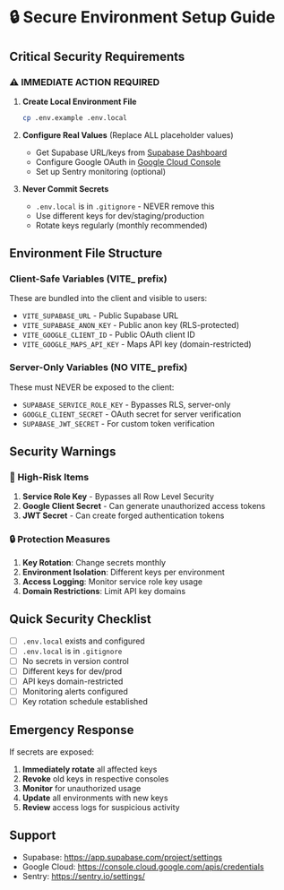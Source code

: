 # 🔒 Secure Environment Setup Guide

## Critical Security Requirements

### ⚠️ IMMEDIATE ACTION REQUIRED

1. **Create Local Environment File**
   ```bash
   cp .env.example .env.local
   ```

2. **Configure Real Values** (Replace ALL placeholder values)
   - Get Supabase URL/keys from [Supabase Dashboard](https://app.supabase.com)
   - Configure Google OAuth in [Google Cloud Console](https://console.cloud.google.com)
   - Set up Sentry monitoring (optional)

3. **Never Commit Secrets**
   - `.env.local` is in `.gitignore` - NEVER remove this
   - Use different keys for dev/staging/production
   - Rotate keys regularly (monthly recommended)

## Environment File Structure

### Client-Safe Variables (VITE_ prefix)
These are bundled into the client and visible to users:
- `VITE_SUPABASE_URL` - Public Supabase URL
- `VITE_SUPABASE_ANON_KEY` - Public anon key (RLS-protected)
- `VITE_GOOGLE_CLIENT_ID` - Public OAuth client ID
- `VITE_GOOGLE_MAPS_API_KEY` - Maps API key (domain-restricted)

### Server-Only Variables (NO VITE_ prefix)
These must NEVER be exposed to the client:
- `SUPABASE_SERVICE_ROLE_KEY` - Bypasses RLS, server-only
- `GOOGLE_CLIENT_SECRET` - OAuth secret for server verification
- `SUPABASE_JWT_SECRET` - For custom token verification

## Security Warnings

### 🚨 High-Risk Items
1. **Service Role Key** - Bypasses all Row Level Security
2. **Google Client Secret** - Can generate unauthorized access tokens
3. **JWT Secret** - Can create forged authentication tokens

### 🔒 Protection Measures
1. **Key Rotation**: Change secrets monthly
2. **Environment Isolation**: Different keys per environment
3. **Access Logging**: Monitor service role key usage
4. **Domain Restrictions**: Limit API key domains

## Quick Security Checklist

- [ ] `.env.local` exists and configured
- [ ] `.env.local` is in `.gitignore`
- [ ] No secrets in version control
- [ ] Different keys for dev/prod
- [ ] API keys domain-restricted
- [ ] Monitoring alerts configured
- [ ] Key rotation schedule established

## Emergency Response

If secrets are exposed:
1. **Immediately rotate** all affected keys
2. **Revoke** old keys in respective consoles
3. **Monitor** for unauthorized usage
4. **Update** all environments with new keys
5. **Review** access logs for suspicious activity

## Support

- Supabase: https://app.supabase.com/project/settings
- Google Cloud: https://console.cloud.google.com/apis/credentials
- Sentry: https://sentry.io/settings/